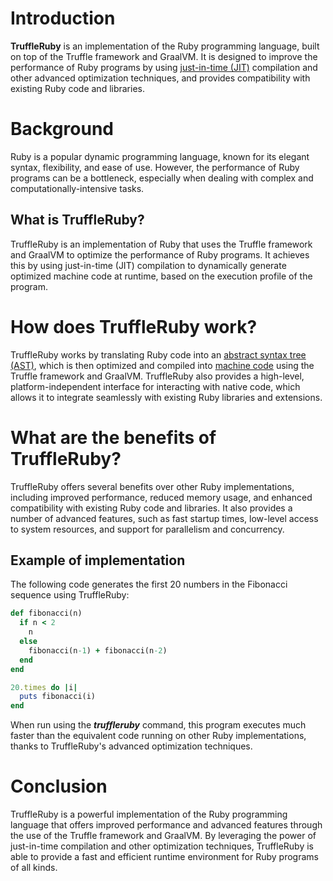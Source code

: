 # Introduction

**TruffleRuby** is an implementation of the Ruby programming language, built on top of the Truffle framework and GraalVM. It is designed to improve the performance of Ruby programs by using [just-in-time (JIT)](https://www.codecademy.com/resources/docs/general/jit-compilation) compilation and other advanced optimization techniques, and provides compatibility with existing Ruby code and libraries.


# Background

Ruby is a popular dynamic programming language, known for its elegant syntax, flexibility, and ease of use. However, the performance of Ruby programs can be a bottleneck, especially when dealing with complex and computationally-intensive tasks.

## What is TruffleRuby?

TruffleRuby is an implementation of Ruby that uses the Truffle framework and GraalVM to optimize the performance of Ruby programs. It achieves this by using just-in-time (JIT) compilation to dynamically generate optimized machine code at runtime, based on the execution profile of the program.

# How does TruffleRuby work?

TruffleRuby works by translating Ruby code into an [abstract syntax tree (AST)](https://www.codecademy.com/resources/docs/general/developer-tools/abstract-syntax-tree), which is then optimized and compiled into [machine code](https://www.codecademy.com/resources/docs/general/machine-code) using the Truffle framework and GraalVM. TruffleRuby also provides a high-level, platform-independent interface for interacting with native code, which allows it to integrate seamlessly with existing Ruby libraries and extensions.

# What are the benefits of TruffleRuby?

TruffleRuby offers several benefits over other Ruby implementations, including improved performance, reduced memory usage, and enhanced compatibility with existing Ruby code and libraries. It also provides a number of advanced features, such as fast startup times, low-level access to system resources, and support for parallelism and concurrency.

## Example of implementation

The following code generates the first 20 numbers in the Fibonacci sequence using TruffleRuby:  

```ruby
def fibonacci(n)
  if n < 2
    n
  else
    fibonacci(n-1) + fibonacci(n-2)
  end
end

20.times do |i|
  puts fibonacci(i)
end
```
When run using the **_truffleruby_** command, this program executes much faster than the equivalent code running on other Ruby implementations, thanks to TruffleRuby's advanced optimization techniques.
# Conclusion

TruffleRuby is a powerful implementation of the Ruby programming language that offers improved performance and advanced features through the use of the Truffle framework and GraalVM. By leveraging the power of just-in-time compilation and other optimization techniques, TruffleRuby is able to provide a fast and efficient runtime environment for Ruby programs of all kinds.
